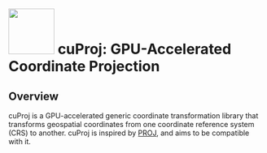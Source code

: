 # <div align="left"><img src="https://rapids.ai/assets/images/rapids_logo.png" width="90px"/>&nbsp;cuProj: GPU-Accelerated Coordinate Projection</div>

## Overview

cuProj is a GPU-accelerated generic coordinate transformation library that transforms geospatial
coordinates from one coordinate reference system (CRS) to another. cuProj is inspired by
[PROJ](https://proj.org/en/9.2/), and aims to be compatible with it. 